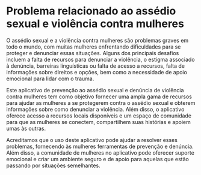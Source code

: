 # Problema relacionado ao assédio sexual e violência contra mulheres

O assédio sexual e a violência contra mulheres são problemas graves em todo o mundo, com muitas mulheres enfrentando dificuldades para se proteger e denunciar essas situações. Alguns dos principais desafios incluem a falta de recursos para denunciar a violência, o estigma associado à denúncia, barreiras linguísticas ou falta de acesso a recursos, falta de informações sobre direitos e opções, bem como a necessidade de apoio emocional para lidar com o trauma.

Este aplicativo de prevenção ao assédio sexual e denúncia de violência contra mulheres tem como objetivo fornecer uma ampla gama de recursos para ajudar as mulheres a se protegerem contra o assédio sexual e obterem informações sobre como denunciar a violência. Além disso, o aplicativo oferece acesso a recursos locais disponíveis e um espaço de comunidade para que as mulheres se conectem, compartilhem suas histórias e apoiem umas às outras.

Acreditamos que o uso deste aplicativo pode ajudar a resolver esses problemas, fornecendo às mulheres ferramentas de prevenção e denúncia. Além disso, a comunidade de mulheres no aplicativo pode oferecer suporte emocional e criar um ambiente seguro e de apoio para aquelas que estão passando por situações semelhantes.
